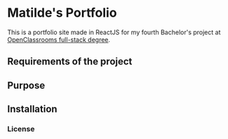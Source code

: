 # Matilde's Portfolio

This is a portfolio site made in ReactJS for my fourth Bachelor's project at [OpenClassrooms full-stack degree](https://openclassrooms.com/en/paths/104-full-stack-developer).

## Requirements of the project

## Purpose

## Installation

### License